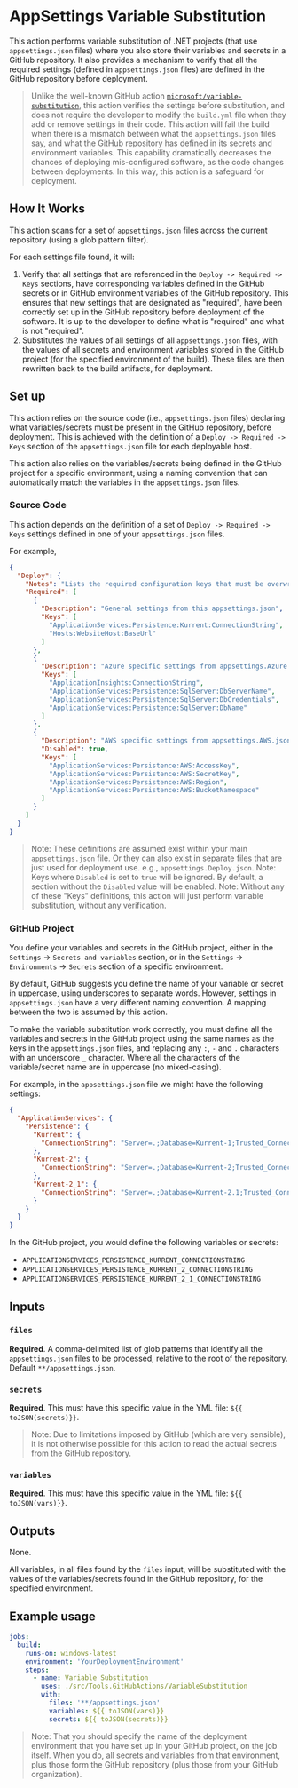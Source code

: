 # AppSettings Variable Substitution

This action performs variable substitution of .NET projects (that use `appsettings.json` files) where you also store their variables and secrets in a GitHub repository. It also provides a mechanism to verify that all the required settings (defined in `appsettings.json` files) are defined in the GitHub repository before deployment.

> Unlike the well-known GitHub action [`microsoft/variable-substitution`](https://github.com/microsoft/variable-substitution), this action verifies the settings before substitution, and does not require the developer to modify the `build.yml` file when they add or remove settings in their code.
> This action will fail the build when there is a mismatch between what the `appsettings.json` files say, and what the GitHub repository has defined in its secrets and environment variables.
> This capability dramatically decreases the chances of deploying mis-configured software, as the code changes between deployments. In this way, this action is a safeguard for deployment.

## How It Works

This action scans for a set of `appsettings.json` files across the current repository (using a glob pattern filter).

For each settings file found, it will:
1. Verify that all settings that are referenced in the `Deploy -> Required -> Keys` sections, have corresponding variables defined in the GitHub secrets or in GitHub environment variables of the GitHub repository. This ensures that new settings that are designated as "required", have been correctly set up in the GitHub repository  before deployment of the software. It is up to the developer to define what is "required" and what is not "required". 
2. Substitutes the values of all settings of all `appsettings.json` files, with the values of all secrets and environment variables stored in the GitHub project (for the specified environment of the build). These files are then rewritten back to the build artifacts, for deployment.

## Set up

This action relies on the source code (i.e., `appsettings.json` files) declaring what variables/secrets must be present in the GitHub repository, before deployment. This is achieved with the definition of a `Deploy -> Required -> Keys` section of the `appsettings.json` file for each deployable host.

This action also relies on the variables/secrets being defined in the GitHub project for a specific environment, using a naming convention that can automatically match the variables in the `appsettings.json` files.

### Source Code

This action depends on the definition of a set of `Deploy -> Required -> Keys` settings defined in one of your `appsettings.json` files.

For example,

```json
{
  "Deploy": {
    "Notes": "Lists the required configuration keys that must be overwritten (by the GitHub configuration action) when we deploy this host",
    "Required": [
      {
        "Description": "General settings from this appsettings.json",
        "Keys": [
          "ApplicationServices:Persistence:Kurrent:ConnectionString",
          "Hosts:WebsiteHost:BaseUrl"
        ]
      },
      {
        "Description": "Azure specific settings from appsettings.Azure.json",
        "Keys": [
          "ApplicationInsights:ConnectionString",
          "ApplicationServices:Persistence:SqlServer:DbServerName",
          "ApplicationServices:Persistence:SqlServer:DbCredentials",
          "ApplicationServices:Persistence:SqlServer:DbName"
        ]
      },
      {
        "Description": "AWS specific settings from appsettings.AWS.json",
        "Disabled": true,
        "Keys": [
          "ApplicationServices:Persistence:AWS:AccessKey",
          "ApplicationServices:Persistence:AWS:SecretKey",
          "ApplicationServices:Persistence:AWS:Region",
          "ApplicationServices:Persistence:AWS:BucketNamespace"
        ]
      }
    ]
  }
}
```

> Note: These definitions are assumed exist within your main `appsettings.json` file. Or they can also exist in separate files that are just used for deployment use. e.g., `appsettings.Deploy.json`.
> Note: Keys where `Disabled` is set to `true` will be ignored. By default, a section without the `Disabled` value will be enabled.
> Note: Without any of these "Keys" definitions, this action will just perform variable substitution, without any verification.

### GitHub Project

You define your variables and secrets in the GitHub project, either in the `Settings` -> `Secrets and variables` section, or in the `Settings` -> `Environments` -> `Secrets` section of a specific environment.

By default, GitHub suggests you define the name of your variable or secret in uppercase, using underscores to separate words. However, settings in `appsettings.json` have a very different naming convention. A mapping between the two is assumed by this action.

To make the variable substitution work correctly, you must define all the variables and secrets in the GitHub project using the same names as the keys in the `appsettings.json` files, and replacing any `:`, `-` and `.` characters with an underscore `_` character. Where all the characters of the variable/secret name are in uppercase (no mixed-casing).

For example, in the `appsettings.json` file we might have the following settings:
```json
{
  "ApplicationServices": {
    "Persistence": {
      "Kurrent": {
        "ConnectionString": "Server=.;Database=Kurrent-1;Trusted_Connection=True;"
      },
      "Kurrent-2": {
        "ConnectionString": "Server=.;Database=Kurrent-2;Trusted_Connection=True;"
      },
      "Kurrent-2_1": {
        "ConnectionString": "Server=.;Database=Kurrent-2.1;Trusted_Connection=True;"
      }
    }
  }
}
```

In the GitHub project, you would define the following variables or secrets:
- `APPLICATIONSERVICES_PERSISTENCE_KURRENT_CONNECTIONSTRING`
- `APPLICATIONSERVICES_PERSISTENCE_KURRENT_2_CONNECTIONSTRING`
- `APPLICATIONSERVICES_PERSISTENCE_KURRENT_2_1_CONNECTIONSTRING`

## Inputs

### `files`

**Required**. A comma-delimited list of glob patterns that identify all the `appsettings.json` files to be processed, relative to the root of the repository. Default `**/appsettings.json`.

### `secrets`

**Required**. This must have this specific value in the YML file: `${{ toJSON(secrets)}}`.

> Note: Due to limitations imposed by GitHub (which are very sensible), it is not otherwise possible for this action to read the actual secrets from the GitHub repository. 

### `variables`

**Required**. This must have this specific value in the YML file: `${{ toJSON(vars)}}`.

## Outputs

None.

All variables, in all files found by the `files` input, will be substituted with the values of the variables/secrets found in the GitHub repository, for the specified environment.

## Example usage

```yaml
jobs:
  build:
    runs-on: windows-latest
    environment: 'YourDeploymentEnvironment'
    steps:
      - name: Variable Substitution
        uses: ./src/Tools.GitHubActions/VariableSubstitution
        with:
          files: '**/appsettings.json'
          variables: ${{ toJSON(vars)}}
          secrets: ${{ toJSON(secrets)}}
```

> Note: That you should specify the name of the deployment environment that you have set up in your GitHub project, on the job itself. When you do, all secrets and variables from that environment, plus those form the GitHub repository (plus those from your GitHub organization).
